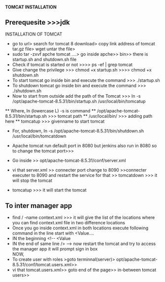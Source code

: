 #### TOMCAT INSTALLATION

Prerequesite >>>jdk
---------------------

INSTALLATION OF TOMCAT 

* go to url> search for tomcat 8 download> copy link address of tomcat tar.gz file>  wget <link> untar the file> 
* sudo tar -zxvf apche tomcat ….> go inside apche>>  bin>> there is startup.sh and shutdown.sh file
* Check if tomcat is started or not >>>> ps -ef | grep tomcat
* Give change the privilege >>> chmod +x startup.sh >>>> chmod +x shutdown.sh
* To start tomcat go inside  bin and execute the command >>> ./startup.sh 
* To shutdown tomcat go inside bin and execute the command >>> ./shutdown.sh 
* Now to start from outside add the path of the Tomcat >>>
ln -s /opt/apache-tomcat-8.5.31/bin/startup.sh  /usr/local/bin/tomcatup

** Where, ln (lowercase L) -s is command 
              **  /opt/apache-tomcat-8.5.31/bin/startup.sh >>> tomcat path
              ** /usr/local/bin/ >>> adding path here 
             ** tomcatup >>> givenname to start tomcat

* For, shutdown,  ln -s /opt/apache-tomcat-8.5.31/bin/shutdown.sh  /usr/local/bin/tomcatdown
 
* Apache tomcat run default port in 8080 but jenkins also run in 8080 so to change the tomcat port>>>
* Go inside >> opt/apache-tomcat-8.5.31/conf/server.xml
* vi that server.xml >> connecter port change to 8090 >>connecter executer to 8090 and restart the service for that >> tomcatdown >>> it will stop the tomcat
* tomcatup >>> it will start the tomcat

To inter manager app
--------------------

* find / -name context.xml >>> it will give the list of the locations where you can find context.xml file in two difference locations
* Once you go inside context.xml in both locations  execute following command in the line start with <Value….
* IN the beginning <!-- <Value
* IN the end of same line /> --> now restart the tomcat and try to access the manager app it will prompt sign in box  
NOW,
* To create user with roles >goto terminnal(server)> opt/apache-tomcat-8.5.31/conf/tomcat.users.xml>>
* vi that tomcat.users.xml>> goto end of the page>> in-between tomcat users>>
